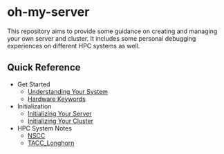# oh-my-server

This repository aims to provide some guidance on creating and managing your own server and cluster. It includes some personal debugging experiences on different HPC systems as well.

## Quick Reference

- Get Started
  - [Understanding Your System](docs/sysinfo.md)
  - [Hardware Keywords](docs/hardware_keywords.md)
- Initialization
  - [Initializing Your Server](docs/vm_software.md)
  - [Initializing Your Cluster](docs/cluster_software.md)
- HPC System Notes
  - [NSCC](docs/nscc.md)
  - [TACC_Longhorn](docs/tacc_longhorn.md)
